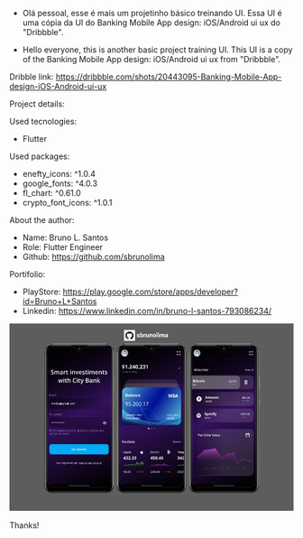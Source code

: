  -  Olá pessoal, esse é mais um projetinho básico treinando UI. Essa UI é uma cópia da UI do Banking Mobile App design: iOS/Android ui ux do "Dribbble".

 - Hello everyone, this is another basic project training UI. This UI is a copy of the Banking Mobile App design: iOS/Android ui ux from "Dribbble".

Dribble link: https://dribbble.com/shots/20443095-Banking-Mobile-App-design-iOS-Android-ui-ux

Project details:

Used tecnologies:
 - Flutter

Used packages:
 - enefty_icons: ^1.0.4
 - google_fonts: ^4.0.3
 - fl_chart: ^0.61.0
 - crypto_font_icons: ^1.0.1

About the author:
 - Name: Bruno L. Santos
 - Role: Flutter Engineer
 - Github: https://github.com/sbrunolima

Portifolio:
 - PlayStore: https://play.google.com/store/apps/developer?id=Bruno+L+Santos
 - Linkedin: https://www.linkedin.com/in/bruno-l-santos-793086234/

![APP image](https://raw.githubusercontent.com/sbrunolima/images/main/ui_training04.png)


Thanks!
